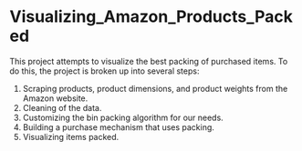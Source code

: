 # Visualizing_Amazon_Products_Packed
This project attempts to visualize the best packing of purchased items. To do this, the project is broken up into several steps:
  1. Scraping products, product dimensions, and product weights from the Amazon website.
  2. Cleaning of the data.
  3. Customizing the bin packing algorithm for our needs.
  4. Building a purchase mechanism that uses packing.
  5. Visualizing items packed.
